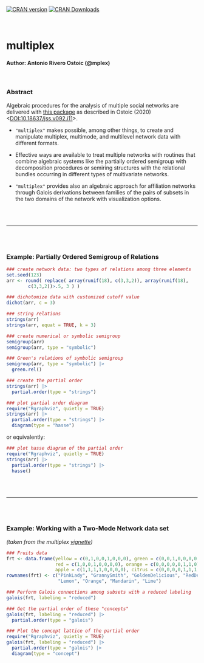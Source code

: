 

[![CRAN version](http://www.r-pkg.org/badges/version/multiplex)](https://cran.r-project.org/package=multiplex)
[![CRAN Downloads](http://cranlogs.r-pkg.org/badges/grand-total/multiplex)](https://cran.rstudio.com/web/packages/multiplex/index.html)


<br />

# multiplex
#### Author: Antonio Rivero Ostoic (@mplex)

<br />


### Abstract

Algebraic procedures for the analysis of multiple social networks are delivered with 
[this package](https://cran.r-project.org/web/packages/multiplex/index.html) 
as described in Ostoic (2020) <[DOI:10.18637/jss.v092.i11](https://doi.org/10.18637/jss.v092.i11)>. 

* `"multiplex"` makes possible, among other things, to create and manipulate multiplex, multimode, and 
multilevel network data with different formats. 

* Effective ways are available to treat multiple networks with routines that combine algebraic systems like the partially ordered 
semigroup with decomposition procedures or semiring structures with the relational 
bundles occurring in different types of multivariate networks. 

* `"multiplex"` provides also an algebraic approach for affiliation networks through Galois derivations between families 
of the pairs of subsets in the two domains of the network with visualization options.


<br /><br />
* * *
<br /><br />


### Example: Partially Ordered Semigroup of Relations

```r
### create network data: two types of relations among three elements
set.seed(123)
arr <- round( replace( array(runif(18), c(3,3,2)), array(runif(18),
        c(3,3,2))>.5, 3 ) )
```


```r
### dichotomize data with customized cutoff value
dichot(arr, c = 3)
```



```r
### string relations
strings(arr)
strings(arr, equat = TRUE, k = 3)
```


```r
### create numerical or symbolic semigroup
semigroup(arr)
semigroup(arr, type = "symbolic")
```

```r
### Green's relations of symbolic semigroup
semigroup(arr, type = "symbolic") |> 
  green.rel()
```



```r
### create the partial order
strings(arr) |> 
  partial.order(type = "strings")
```


```r
### plot partial order diagram
require("Rgraphviz", quietly = TRUE)
strings(arr) |> 
  partial.order(type = "strings") |> 
  diagram(type = "hasse")
```

or equivalently:


```r
### plot hasse diagram of the partial order
require("Rgraphviz", quietly = TRUE)
strings(arr) |> 
  partial.order(type = "strings") |> 
  hasse()
```


<br /><br />
* * *
<br /><br />


### Example: Working with a Two-Mode Network data set
<i>(taken from the multiplex [vignette](https://cran.r-project.org/web/packages/multiplex/vignettes/TwoModeNetworks.pdf))</i>

```r
### Fruits data
frt <- data.frame(yellow = c(0,1,0,0,1,0,0,0), green = c(0,0,1,0,0,0,0,1), 
                  red = c(1,0,0,1,0,0,0,0), orange = c(0,0,0,0,0,1,1,0), 
                  apple = c(1,1,1,1,0,0,0,0), citrus = c(0,0,0,0,1,1,1,1))
rownames(frt) <- c("PinkLady", "GrannySmith", "GoldenDelicious", "RedDelicious", 
                   "Lemon", "Orange", "Mandarin", "Lime")

```


```r
### Perform Galois connections among subsets with a reduced labeling
galois(frt, labeling = "reduced")
```


```r
### Get the partial order of these "concepts"
galois(frt, labeling = "reduced") |> 
  partial.order(type = "galois")
```


```r
### Plot the concept lattice of the partial order
require("Rgraphviz", quietly = TRUE)
galois(frt, labeling = "reduced") |> 
  partial.order(type = "galois") |> 
  diagram(type = "concept")
```

<br /><br />
<br /><br />
&nbsp;

